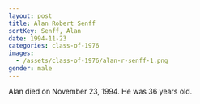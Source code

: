 ```yaml
---
layout: post
title: Alan Robert Senff
sortKey: Senff, Alan
date: 1994-11-23
categories: class-of-1976
images:
  - /assets/class-of-1976/alan-r-senff-1.png
gender: male
---
```

Alan died on November 23, 1994.  He was 36 years old.
